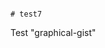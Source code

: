                                                                                                                                                                                                                                                                        # test7
Test "graphical-gist"
